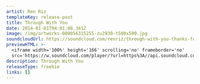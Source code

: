 ```yaml
---
artist: Ren Riz
templateKey: release-post
title: Through With You
date: 2014-01-01T04:01:08.341Z
image: /img/artworks-000056315255-zu2930-t500x500.jpg
soundcloudUrl: https://soundcloud.com/renriz/through-with-you-thanks-for
previewHTML: >-
  <iframe width='100%' height='166' scrolling='no' frameborder='no'
  src='https://w.soundcloud.com/player/?url=https%3A//api.soundcloud.com/tracks/107452559&amp;color=%23168dec&amp;auto_play=false&amp;hide_related=true&amp;show_comments=false&amp;show_user=false&amp;show_reposts=false&amp;show_teaser=false'></iframe>
description: Through With You
releaseType: freebie
links: []
---
```


